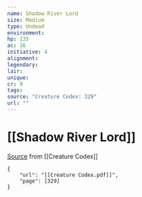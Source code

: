 ```yaml
---
name: Shadow River Lord
size: Medium
type: Undead
environment: 
hp: 135
ac: 16
initiative: 4
alignment: 
legendary: 
lair: 
unique: 
cr: 9
tags: 
source: "Creature Codex: 329"
url: ""
---
```

# [[Shadow River Lord]]

[Source](zotero://open-pdf/library/items/NTNKJRHG?page=329) from [[Creature Codex]]

```pdf
{
	"url": "[[Creature Codex.pdf]]",
	"page": [329]
}
```

